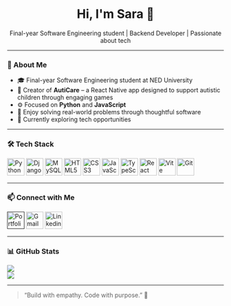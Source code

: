 <h1 align="center">Hi, I'm Sara 👋</h1>
<p align="center">
  Final-year Software Engineering student | Backend Developer | Passionate about tech
</p>

---

### 💫 About Me

- 🎓 Final-year Software Engineering student at NED University
- 🧩 Creator of **AutiCare** – a React Native app designed to support autistic children through engaging games
- ⚙️ Focused on **Python** and **JavaScript**
- 🧠 Enjoy solving real-world problems through thoughtful software
- 👀 Currently exploring tech opportunities

---

### 🛠️ Tech Stack

<p align="left">
  <img src="https://cdn.jsdelivr.net/gh/devicons/devicon/icons/python/python-original.svg" alt="Python" width="40" height="40"/>
  <img src="https://cdn.jsdelivr.net/gh/devicons/devicon/icons/django/django-plain.svg" alt="Django" width="40" height="40"/>
  <img src="https://cdn.jsdelivr.net/gh/devicons/devicon/icons/mysql/mysql-original.svg" alt="MySQL" width="40" height="40"/>
  <img src="https://cdn.jsdelivr.net/gh/devicons/devicon/icons/html5/html5-original.svg" alt="HTML5" width="40" height="40"/>
  <img src="https://cdn.jsdelivr.net/gh/devicons/devicon/icons/css3/css3-original.svg" alt="CSS3" width="40" height="40"/>
  <img src="https://cdn.jsdelivr.net/gh/devicons/devicon/icons/javascript/javascript-original.svg" alt="JavaScript" width="40" height="40"/>
  <img src="https://cdn.jsdelivr.net/gh/devicons/devicon/icons/typescript/typescript-original.svg" alt="TypeScript" width="40" height="40"/>
  <img src="https://cdn.jsdelivr.net/gh/devicons/devicon/icons/react/react-original.svg" alt="React" width="40" height="40"/>
  <img src="https://cdn.jsdelivr.net/gh/devicons/devicon/icons/vite/vite-original.svg" alt="Vite" width="40" height="40"/>
  <img src="https://cdn.jsdelivr.net/gh/devicons/devicon/icons/git/git-original.svg" alt="Git" width="40" height="40"/>
</p>

---

### 📫 Connect with Me

<p align="left">
  <a href=""><img src="https://img.icons8.com/?size=100&id=5tk64ASe7tdw&format=png&color=000000" alt="Portfolio" width="40" height="40"/></a>
  <a href="mailto:saraaziz180903@gmail.com"><img src="https://img.icons8.com/?size=100&id=P7UIlhbpWzZm&format=png&color=000000" alt="Gmail" width="40" height="40"/></a>
  <a href="https://www.linkedin.com/in/saradotdev"><img src="https://cdn.jsdelivr.net/gh/devicons/devicon/icons/linkedin/linkedin-original.svg" alt="Linkedin" width="40" height="40"/></a>
</p>

---

### 📊 GitHub Stats
![](https://nirzak-streak-stats.vercel.app/?user=saradotdev&theme=dark&hide_border=false)<br/>
![](https://github-readme-stats.vercel.app/api/top-langs/?username=saradotdev&theme=dark&hide_border=false&include_all_commits=false&count_private=false&layout=compact)

---

> “Build with empathy. Code with purpose.” 💙
